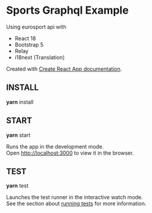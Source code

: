 # Sports Graphql Example
Using eurosport api with
- React 18
- Bootstrap 5
- Relay
- i18next (Translation)

Created with [Create React App documentation](https://facebook.github.io/create-react-app/docs/getting-started).

## INSTALL
**yarn** install

## START
**yarn** start

Runs the app in the development mode.\
Open [http://localhost:3000](http://localhost:3000) to view it in the browser.

## TEST
**yarn** test

Launches the test runner in the interactive watch mode.\
See the section about [running tests](https://facebook.github.io/create-react-app/docs/running-tests) for more information.

